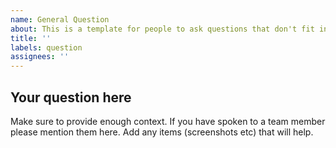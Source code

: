 ```yaml
---
name: General Question
about: This is a template for people to ask questions that don't fit into any other issue categories
title: ''
labels: question
assignees: ''
---
```


## Your question here

Make sure to provide enough context. If you have spoken to a team member please mention them here.
Add any items (screenshots etc) that will help.
